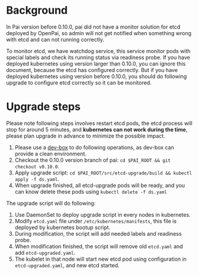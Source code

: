 # Background

In Pai version before 0.10.0, pai did not have a monitor solution for etcd deployed
by OpenPai, so admin will not get notified when something wrong with etcd and can not
running correctly.

To monitor etcd, we have watchdog service, this service monitor pods with special
labels and check its running status via readiness probe. If you have deployed
kubernetes using version larger than 0.10.0, you can ignore this document, because
the etcd has configured correctly. But if you have deployed kubernetes using version
before 0.10.0, you should do following upgrade to configure etcd correctly so it can
be monitored.

# Upgrade steps

Please note following steps involves restart etcd pods, the etcd process will stop for around 5 minutes, and **kubernetes can not work during the time**, please plan upgrade in advance to minimize the possible impact.

1. Please use a [dev-box](pai-management/doc/how-to-setup-dev-box.md) to do following operations, as dev-box can provide a clean environment.
2. Checkout the 0.10.0 version branch of pai: `cd $PAI_ROOT && git checkout v0.10.0`.
3. Apply upgrade script: `cd $PAI_ROOT/src/etcd-upgrade/build && kubectl apply -f ds.yaml`.
4. When upgrade finished, all etcd-upgrade pods will be ready, and you can know delete these pods using `kubectl delete -f ds.yaml`

The upgrade script will do following:

1. Use DaemonSet to deploy upgrade script in every nodes in kubernetes.
2. Modify `etcd.yaml` file under `/etc/kubernetes/manifests`, this file is deployed by kubernetes bootup script.
3. During modification, the script will add needed labels and readiness probe.
4. When modification finished, the script will remove old `etcd.yaml` and add `etcd-upgraded.yaml`.
5. The kubelet in that node will start new etcd pod using configuration in `etcd-upgraded.yaml`, and new etcd started.
